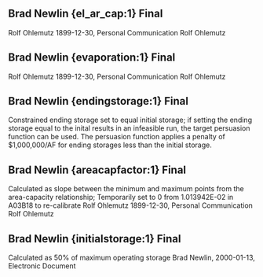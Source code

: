 ## Brad Newlin {el_ar_cap:1} Final
Rolf Ohlemutz
1899-12-30, Personal Communication
Rolf Ohlemutz

## Brad Newlin {evaporation:1} Final
Rolf Ohlemutz
1899-12-30, Personal Communication
Rolf Ohlemutz

## Brad Newlin {endingstorage:1} Final
Constrained ending storage set to equal initial storage; if setting the ending storage equal to the inital results in an infeasible run, the target persuasion function can be used.  The persuasion function applies a penalty of $1,000,000/AF for ending storages less than the initial storage.

## Brad Newlin {areacapfactor:1} Final
Calculated as slope between the minimum and maximum points from the area-capacity relationship; Temporarily set to 0 from 1.013942E-02 in A03B18 to re-calibrate
Rolf Ohlemutz
1899-12-30, Personal Communication
Rolf Ohlemutz

## Brad Newlin {initialstorage:1} Final
Calculated as 50% of maximum operating storage
Brad Newlin, 2000-01-13, Electronic Document
